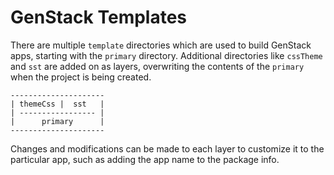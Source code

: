 # GenStack Templates

There are multiple `template` directories which are used to build GenStack apps, starting with the `primary` directory. Additional directories like `cssTheme` and `sst` are added on as layers, overwriting the contents of the `primary` when the project is being created.

```
---------------------
| themeCss |  sst   |
| ----------------- |
|      primary      |
---------------------
```

Changes and modifications can be made to each layer to customize it to the particular app, such as adding the app name to the package info.